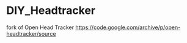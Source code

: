 # DIY_Headtracker
fork of Open Head Tracker https://code.google.com/archive/p/open-headtracker/source
